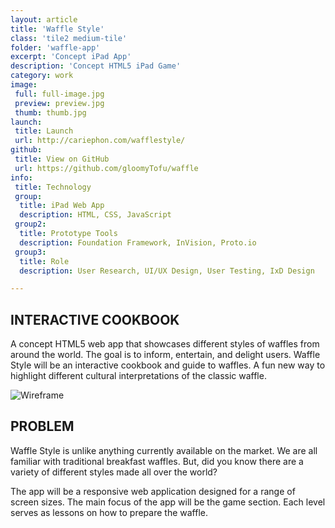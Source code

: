 ```yaml
---
layout: article
title: 'Waffle Style'
class: 'tile2 medium-tile'
folder: 'waffle-app'
excerpt: 'Concept iPad App'
description: 'Concept HTML5 iPad Game'
category: work
image:
 full: full-image.jpg
 preview: preview.jpg
 thumb: thumb.jpg
launch: 
 title: Launch
 url: http://cariephon.com/wafflestyle/
github: 
 title: View on GitHub
 url: https://github.com/gloomyTofu/waffle
info:
 title: Technology
 group: 
  title: iPad Web App
  description: HTML, CSS, JavaScript
 group2: 
  title: Prototype Tools
  description: Foundation Framework, InVision, Proto.io
 group3: 
  title: Role
  description: User Research, UI/UX Design, User Testing, IxD Design

---
```


## INTERACTIVE COOKBOOK

A concept HTML5 web app that showcases different styles of waffles from around the world. The goal is to inform, entertain, and delight users. Waffle Style will be an interactive cookbook and guide to waffles. A fun new way to highlight different cultural interpretations of the classic waffle.

<div class="screenshot-container">
	<img src="/assets/images/work/{{page.folder}}/preview.jpg 1x" srcset="/assets/images/work/{{page.folder}}/preview@2x.jpg 2x" alt="Wireframe" />
</div>

## PROBLEM

Waffle Style is unlike anything currently available on the market. We are all familiar with traditional breakfast waffles. But, did you know there are a variety of different styles made all over the world?

The app will be a responsive web application designed for a range of screen sizes. The main focus of the app will be the game section. Each level serves as lessons on how to prepare the waffle.
